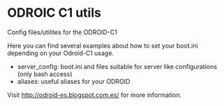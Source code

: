 # ODROIC C1 utils

Config files/utilites for the ODROID-C1

Here you can find several examples about how to set your boot.ini depending on your Odroid-C1 usage.

- server_config: boot.ini and files suitable for server like configurations (only bash access)
- aliases: useful aliases for your ODROID

Visit http://odroid-es.blogspot.com.es/ for more information.

